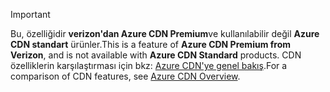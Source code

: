 > [!IMPORTANT]
> <span data-ttu-id="388fa-101">Bu, özelliğidir **verizon'dan Azure CDN Premium**ve kullanılabilir değil **Azure CDN standart** ürünler.</span><span class="sxs-lookup"><span data-stu-id="388fa-101">This is a feature of **Azure CDN Premium from Verizon**, and is not available with **Azure CDN Standard** products.</span></span>  <span data-ttu-id="388fa-102">CDN özelliklerin karşılaştırması için bkz: [Azure CDN'ye genel bakış](../articles/cdn/cdn-overview.md#azure-cdn-features).</span><span class="sxs-lookup"><span data-stu-id="388fa-102">For a comparison of CDN features, see [Azure CDN Overview](../articles/cdn/cdn-overview.md#azure-cdn-features).</span></span> 
> 
> 

